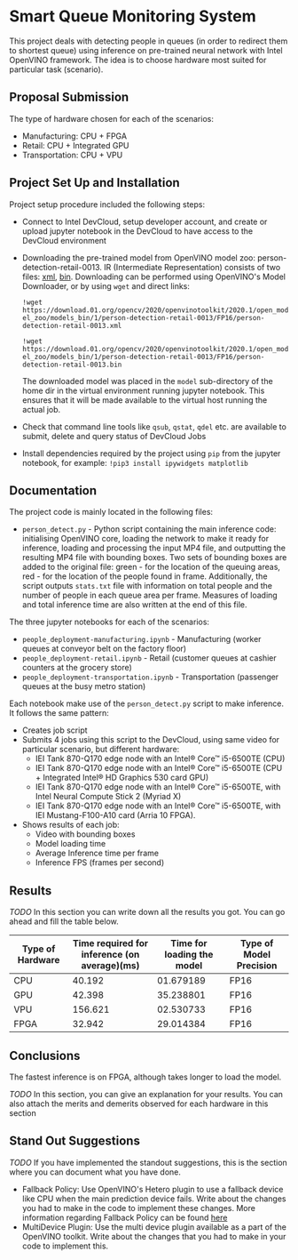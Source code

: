  # Smart Queue Monitoring System
This project deals with detecting people in queues (in order to redirect them to shortest queue) 
using inference on pre-trained neural network with Intel OpenVINO framework. 
The idea is to choose hardware most suited for particular task (scenario). 

## Proposal Submission
The type of hardware chosen for each of the scenarios:
- Manufacturing: CPU + FPGA
- Retail: CPU + Integrated GPU
- Transportation: CPU + VPU

## Project Set Up and Installation
Project setup procedure included the following steps:
* Connect to Intel DevCloud, setup developer account, and create or upload jupyter notebook in the DevCloud 
  to have access to the DevCloud environment
* Downloading the pre-trained model from OpenVINO model zoo: person-detection-retail-0013. 
  IR (Intermediate Representation) consists of two files: 
  [xml](https://download.01.org/opencv/2020/openvinotoolkit/2020.1/open_model_zoo/models_bin/1/person-detection-retail-0013/FP16/person-detection-retail-0013.xml),
  [bin](https://download.01.org/opencv/2020/openvinotoolkit/2020.1/open_model_zoo/models_bin/1/person-detection-retail-0013/FP16/person-detection-retail-0013.bin). 
  Downloading can be performed using OpenVINO's Model Downloader, or by using `wget` and direct links:
  
  `!wget https://download.01.org/opencv/2020/openvinotoolkit/2020.1/open_model_zoo/models_bin/1/person-detection-retail-0013/FP16/person-detection-retail-0013.xml`
  
  `!wget https://download.01.org/opencv/2020/openvinotoolkit/2020.1/open_model_zoo/models_bin/1/person-detection-retail-0013/FP16/person-detection-retail-0013.bin`
  
  The downloaded model was placed in the `model` sub-directory of the home dir in the virtual environment 
  running jupyter notebook. This ensures that it will be made available to the virtual host running the actual job.  
   
* Check that command line tools like `qsub`, `qstat`, `qdel` etc. are available 
  to submit, delete and query status of DevCloud Jobs
* Install dependencies required by the project using `pip` from the jupyter notebook, for example:
  `!pip3 install ipywidgets matplotlib`  

## Documentation
The project code is mainly located in the following files:
* `person_detect.py` - Python script containing the main inference code: 
  initialising OpenVINO core, loading the network to make it ready for inference, 
  loading and processing the input MP4 file, and outputting the resulting MP4 file with bounding boxes.
  Two sets of bounding boxes are added to the original file: green - for the location of the queuing areas, 
  red - for the location of the people found in frame.
  Additionally, the script outputs `stats.txt` file with information on total people and the number of 
  people in each queue area per frame. 
  Measures of loading and total inference time are also written at the end of this file.

The three jupyter notebooks for each of the scenarios:
* `people_deployment-manufacturing.ipynb` - Manufacturing (worker queues at conveyor belt on the factory floor)
* `people_deployment-retail.ipynb` - Retail (customer queues at cashier counters at the grocery store) 
* `people_deployment-transportation.ipynb` - Transportation (passenger queues at the busy metro station)

Each notebook make use of the `person_detect.py` script to make inference. It follows the same pattern:
* Creates job script
* Submits 4 jobs using this script to the DevCloud, using same video for particular scenario, but different hardware: 
  * IEI Tank 870-Q170 edge node with an Intel® Core™ i5-6500TE (CPU)
  * IEI Tank 870-Q170 edge node with an Intel® Core™ i5-6500TE (CPU + Integrated Intel® HD Graphics 530 card GPU)
  * IEI Tank 870-Q170 edge node with an Intel® Core™ i5-6500TE, with Intel Neural Compute Stick 2 (Myriad X)
  * IEI Tank 870-Q170 edge node with an Intel® Core™ i5-6500TE, with IEI Mustang-F100-A10 card (Arria 10 FPGA).
* Shows results of each job:
  * Video with bounding boxes
  * Model loading time 
  * Average Inference time per frame
  * Inference FPS (frames per second)
     
## Results
*TODO* In this section you can write down all the results you got. You can go ahead and fill the table below.

| Type of Hardware | Time required for inference (on average)(ms) | Time for loading the model | Type of Model Precision |
|------------------|----------------------------------------------|----------------------------|-------------------------|
| CPU              |  40.192                                      |  01.679189                 |  FP16                   |
| GPU              |  42.398                                      |  35.238801                 |  FP16                   |
| VPU              |  156.621                                     |  02.530733                 |  FP16                   |
| FPGA             |  32.942                                      |  29.014384                 |  FP16                   |

## Conclusions
The fastest inference is on FPGA, although takes longer to load the model.


*TODO* In this section, you can give an explanation for your results. 
You can also attach the merits and demerits observed for each hardware in this section

## Stand Out Suggestions
*TODO* If you have implemented the standout suggestions, this is the section where you can document what you have done.
- Fallback Policy: Use OpenVINO's Hetero plugin to use a fallback device like CPU when the main prediction device fails. Write about the changes you had to make in the code to implement these changes. More information regarding Fallback Policy can be found [here](https://docs.openvinotoolkit.org/latest/_docs_IE_DG_supported_plugins_HETERO.html)
- MultiDevice Plugin: Use the multi device plugin available as a part of the OpenVINO toolkit. Write about the changes that you had to make in your code to implement this.
